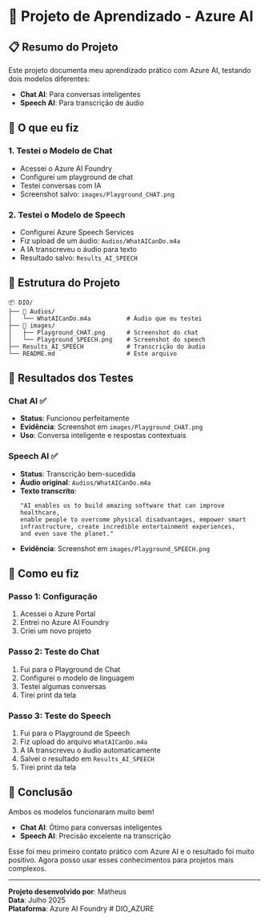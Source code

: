 # 🚀 Projeto de Aprendizado - Azure AI

## 📋 Resumo do Projeto

Este projeto documenta meu aprendizado prático com Azure AI, testando dois modelos diferentes:
- **Chat AI**: Para conversas inteligentes
- **Speech AI**: Para transcrição de áudio

## 🎯 O que eu fiz

### 1. **Testei o Modelo de Chat**
- Acessei o Azure AI Foundry
- Configurei um playground de chat
- Testei conversas com IA
- Screenshot salvo: `images/Playground_CHAT.png`

### 2. **Testei o Modelo de Speech**
- Configurei Azure Speech Services
- Fiz upload de um áudio: `Audios/WhatAICanDo.m4a`
- A IA transcreveu o áudio para texto
- Resultado salvo: `Results_AI_SPEECH`

## 📁 Estrutura do Projeto

```
📦 DIO/
├── 📂 Audios/
│   └── WhatAICanDo.m4a          # Áudio que eu testei
├── 📂 images/
│   ├── Playground_CHAT.png      # Screenshot do chat
│   └── Playground_SPEECH.png    # Screenshot do speech
├── Results_AI_SPEECH            # Transcrição do áudio
└── README.md                    # Este arquivo
```

## 🧪 Resultados dos Testes

### Chat AI ✅
- **Status**: Funcionou perfeitamente
- **Evidência**: Screenshot em `images/Playground_CHAT.png`
- **Uso**: Conversa inteligente e respostas contextuais

### Speech AI ✅
- **Status**: Transcrição bem-sucedida
- **Áudio original**: `Audios/WhatAICanDo.m4a`
- **Texto transcrito**: 
  ```
  "AI enables us to build amazing software that can improve healthcare, 
  enable people to overcome physical disadvantages, empower smart 
  infrastructure, create incredible entertainment experiences, 
  and even save the planet."
  ```
- **Evidência**: Screenshot em `images/Playground_SPEECH.png`

## 🔧 Como eu fiz

### Passo 1: Configuração
1. Acessei o Azure Portal
2. Entrei no Azure AI Foundry
3. Criei um novo projeto

### Passo 2: Teste do Chat
1. Fui para o Playground de Chat
2. Configurei o modelo de linguagem
3. Testei algumas conversas
4. Tirei print da tela

### Passo 3: Teste do Speech
1. Fui para o Playground de Speech
2. Fiz upload do arquivo `WhatAICanDo.m4a`
3. A IA transcreveu o áudio automaticamente
4. Salvei o resultado em `Results_AI_SPEECH`
5. Tirei print da tela

## 🎉 Conclusão

Ambos os modelos funcionaram muito bem! 

- **Chat AI**: Ótimo para conversas inteligentes
- **Speech AI**: Precisão excelente na transcrição

Esse foi meu primeiro contato prático com Azure AI e o resultado foi muito positivo. Agora posso usar esses conhecimentos para projetos mais complexos.

---

**Projeto desenvolvido por**: Matheus  
**Data**: Julho 2025  
**Plataforma**: Azure AI Foundry
#   D I O _ A Z U R E  
 